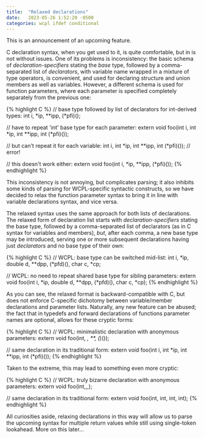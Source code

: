 ```yaml
---
title:  "Relaxed declarations"
date:   2023-05-26 1:52:20 -0500
categories: wcpl ifdef conditional
---
```


This is an announcement of an upcoming feature.

<!--more-->

C declaration syntax, when you get used to it, is quite comfortable, but
in is not without issues. One of its problems is inconsistency: the basic schema 
of *declaration-specifiers* stating the *base* type, followed by a comma-separated 
list of *declarators*, with variable name wrapped in a mixture of type operators, 
is convenient, and used for declaring structure and union members as well as variables.
However, a different schema is used for function parameters, where each parameter is 
specified completely separately from the previous one:

{% highlight C %}
// base type followed by list of declarators for int-derived types:
int i, *ip, **ipp, (*pfi)();

// have to repeat 'int' base type for each parameter:
extern void foo(int i, int *ip, int **ipp, int (*pfi)()); 

// but can't repeat it for each variable:
int i, int *ip, int **ipp, int (*pfi)()); // error!

// this doesn't work either:
extern void foo(int i, *ip, **ipp, (*pfi)()); 
{% endhighlight %}

This inconsistency is not annoying, but complicates parsing; it also inhibits
some kinds of parsing for WCPL-specific syntactic constructs, so we have decided 
to relax the function parameter syntax to bring it in line with variable 
declarations syntax, and vice versa.

The relaxed syntax uses the same approach for both lists of declarations. The
relaxed form of declaration list starts with *declaration-specifiers* stating 
the base type, followed by a comma-separated list of declarators (as in
C syntax for variables and members), *but*, after each comma, a new base 
type may be introduced, serving one or more subsequent declarations having 
just *declarators* and no base type of their own:

{% highlight C %}
// WCPL: base type can be switched mid-list:
int i, *ip, double d, **dpp, (*pfd)(), char c, *cp;

// WCPL: no need to repeat shared base type for sibling parameters:
extern void foo(int i, *ip, double d, **dpp, (*pfd)(), char c, *cp); 
{% endhighlight %}

As you can see, the relaxed format is backward-compatible with C, but does
not enforce C-specific dichotomy between variable/member declarations and 
parameter lists. Naturally, any new feature can be abused; the fact that
in typedefs and forward declarations of functions parameter names are
optional, allows for these cryptic forms:

{% highlight C %}
// WCPL: minimalistic declaration with anonymous parameters:
extern void foo(int, *, **, (*)()); 

// same declaration in its traditional form:
extern void foo(int i, int *ip, int **ipp, int (*pfi)()); 
{% endhighlight %}

Taken to the extreme, this may lead to something even more cryptic:

{% highlight C %}
// WCPL: truly bizarre declaration with anonymous parameters:
extern void foo(int,,,); 

// same declaration in its traditional form:
extern void foo(int, int, int, int); 
{% endhighlight %}

All curiosities aside, relaxing declarations in this way will allow
us to parse the upcoming syntax for multiple return values while still
using single-token lookahead. More on this later...

